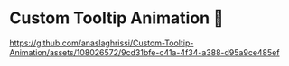 # Custom Tooltip Animation 🤩



https://github.com/anaslaghrissi/Custom-Tooltip-Animation/assets/108026572/9cd31bfe-c41a-4f34-a388-d95a9ce485ef

